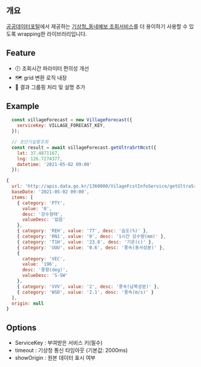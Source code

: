 ##  개요
[공공데이터포털](data.go.kr)에서 제공하는 [기상청_동네예보 조회서비스](https://www.data.go.kr/data/15057682/openapi.do)를 더 용이하기 사용할 수 있도록 wrapping한 라이브러리입니다.

## Feature
- 🕖 조회시간 파라미터 편의성 개선
- 🗺️ grid 변환 로직 내장
- 📃 결과 그룹핑 처리 및 설명 추가

## Example
```js
  const villageForecast = new VillageForecast({
    serviceKey: VILLAGE_FORECAST_KEY,
  });

  // 초단기실황조회
  const result = await villageForecast.getUltraSrtNcst({
    lat: 37.4871167,
    lng: 126.7274377,
    datetime: '2021-05-02 09:00'
  });
```
```js
{
  url: 'http://apis.data.go.kr/1360000/VilageFcstInfoService/getUltraSrtNcst?serviceKey=VILLAGE_FORECAST_KEY&pageNo=1&numOfRows=1024&base_date=20210613&base_time=0900&nx=56&ny=125&dataType=JSON',
  baseDate: '2021-05-02 09:00',
  items: [
    { category: 'PTY',
      value: '0',
      desc: '강수형태',
      valueDesc: '없음'
    },
    { category: 'REH', value: '77', desc: '습도(%)' },
    { category: 'RN1', value: '0', desc: '1시간 강수량(mm)' },
    { category: 'T1H', value: '23.8', desc: '기온(c)' },
    { category: 'UUU', value: '0.6', desc: '풍속(동서성분)' },
    {
      category: 'VEC',
      value: '196',
      desc: '풍향(deg)',
      valueDesc: 'S-SW'
    },
    { category: 'VVV', value: '2', desc: '풍속(남북성분)' },
    { category: 'WSD', value: '2.1', desc: '풍속(m/s)' }
  ],
  origin: null
}
```

## Options
- ServiceKey : 부여받은 서비스 키(필수)
- timeout : 기상청 통신 타임아웃 (기본값: 2000ms)
- showOrigin : 원본 데이터 표시 여부